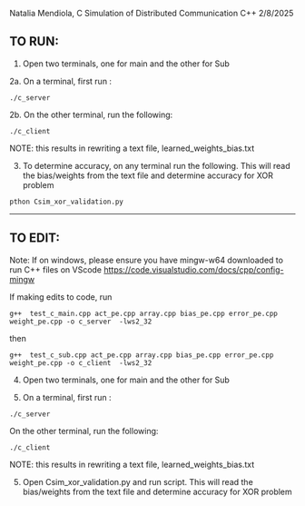 Natalia Mendiola, C Simulation of Distributed Communication C++
2/8/2025

## TO RUN:

1. Open two terminals, one for main and the other for Sub

2a. On a terminal, first run :
```
./c_server
```
2b. On the other terminal, run the following:
```
./c_client
```
NOTE: this results in rewriting a text file, learned_weights_bias.txt

3. To determine accuracy, on any terminal run the following. This will read the bias/weights from the text file and determine accuracy for XOR problem
```
pthon Csim_xor_validation.py
```

---------------------------
## TO EDIT:
Note: If on windows, please ensure you have mingw-w64 downloaded to run C++ files on VScode https://code.visualstudio.com/docs/cpp/config-mingw

If making edits to code, run
```
g++  test_c_main.cpp act_pe.cpp array.cpp bias_pe.cpp error_pe.cpp weight_pe.cpp -o c_server  -lws2_32
```
then 
```
g++  test_c_sub.cpp act_pe.cpp array.cpp bias_pe.cpp error_pe.cpp weight_pe.cpp -o c_client  -lws2_32
```
4. Open two terminals, one for main and the other for Sub

5. On a terminal, first run :
```
./c_server
```
On the other terminal, run the following:
```
./c_client
```
NOTE: this results in rewriting a text file, learned_weights_bias.txt

5. Open Csim_xor_validation.py and run script. This will read the bias/weights from
the text file and determine accuracy for XOR problem
